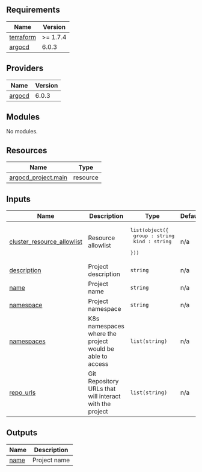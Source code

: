 <!-- BEGIN_TF_DOCS -->
## Requirements

| Name | Version |
|------|---------|
| <a name="requirement_terraform"></a> [terraform](#requirement\_terraform) | >= 1.7.4 |
| <a name="requirement_argocd"></a> [argocd](#requirement\_argocd) | 6.0.3 |

## Providers

| Name | Version |
|------|---------|
| <a name="provider_argocd"></a> [argocd](#provider\_argocd) | 6.0.3 |

## Modules

No modules.

## Resources

| Name | Type |
|------|------|
| [argocd_project.main](https://registry.terraform.io/providers/oboukili/argocd/6.0.3/docs/resources/project) | resource |

## Inputs

| Name | Description | Type | Default | Required |
|------|-------------|------|---------|:--------:|
| <a name="input_cluster_resource_allowlist"></a> [cluster\_resource\_allowlist](#input\_cluster\_resource\_allowlist) | Resource allowlist | <pre>list(object({<br>    group : string<br>    kind : string<br>  }))</pre> | n/a | yes |
| <a name="input_description"></a> [description](#input\_description) | Project description | `string` | n/a | yes |
| <a name="input_name"></a> [name](#input\_name) | Project name | `string` | n/a | yes |
| <a name="input_namespace"></a> [namespace](#input\_namespace) | Project namespace | `string` | n/a | yes |
| <a name="input_namespaces"></a> [namespaces](#input\_namespaces) | K8s namespaces where the project would be able to access | `list(string)` | n/a | yes |
| <a name="input_repo_urls"></a> [repo\_urls](#input\_repo\_urls) | Git Repository URLs that will interact with the project | `list(string)` | n/a | yes |

## Outputs

| Name | Description |
|------|-------------|
| <a name="output_name"></a> [name](#output\_name) | Project name |
<!-- END_TF_DOCS -->

